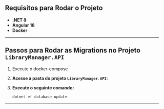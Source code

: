 ## Requisitos para Rodar o Projeto

- **.NET 8**
- **Angular 18**
- **Docker**

---

## Passos para Rodar as Migrations no Projeto `LibraryManager.API`

1. Execute o docker-compose 

2. **Acesse a pasta do projeto `LibraryManager.API`:**

3. **Execute o seguinte comando:**

     ```bash
     dotnet ef database update
     ```

---
